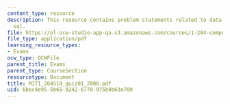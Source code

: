 ```yaml
---
content_type: resource
description: This resource contains problem statements related to data modeling and
  sql.
file: https://ol-ocw-studio-app-qa.s3.amazonaws.com/courses/1-204-computer-algorithms-in-systems-engineering-spring-2010/6bec4e955b6592426778975b8b63e709_MIT1_204S10_quiz01_2008.pdf
file_type: application/pdf
learning_resource_types:
- Exams
ocw_type: OCWFile
parent_title: Exams
parent_type: CourseSection
resourcetype: Document
title: MIT1_204S10_quiz01_2008.pdf
uid: 6bec4e95-5b65-9242-6778-975b8b63e709
---
```

